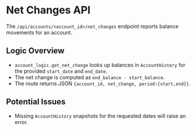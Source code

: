 # Net Changes API

The `/api/accounts/<account_id>/net_changes` endpoint reports balance
movements for an account.

## Logic Overview
- `account_logic.get_net_change` looks up balances in `AccountHistory` for
  the provided `start_date` and `end_date`.
- The net change is computed as `end_balance - start_balance`.
- The route returns JSON `{account_id, net_change, period:{start,end}}`.

## Potential Issues
- Missing `AccountHistory` snapshots for the requested dates will raise an
  error.
